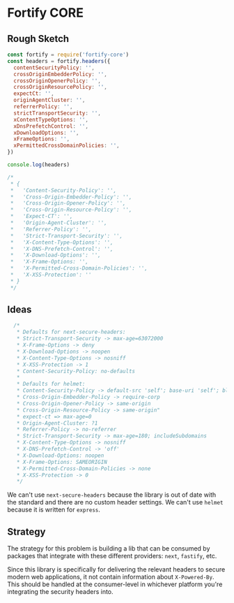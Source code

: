 # Fortify CORE

## Rough Sketch

```javascript
const fortify = require('fortify-core')
const headers = fortify.headers({
  contentSecurityPolicy: '',
  crossOriginEmbedderPolicy: '',
  crossOriginOpenerPolicy: '',
  crossOriginResourcePolicy: '',
  expectCt: '',
  originAgentCluster: '',
  referrerPolicy: '',
  strictTransportSecurity: '',
  xContentTypeOptions: '',
  xDnsPrefetchControl: '',
  xDownloadOptions: '',
  xFrameOptions: '',
  xPermittedCrossDomainPolicies: '',
})

console.log(headers)

/*
 * { 
 *   'Content-Security-Policy': '',
 *   'Cross-Origin-Embedder-Policy': '',
 *   'Cross-Origin-Opener-Policy': '',
 *   'Cross-Origin-Resource-Policy': '',
 *   'Expect-CT': '',
 *   'Origin-Agent-Cluster': '',
 *   'Referrer-Policy': '',
 *   'Strict-Transport-Security': '',
 *   'X-Content-Type-Options': '',
 *   'X-DNS-Prefetch-Control': '',
 *   'X-Download-Options': '',
 *   'X-Frame-Options: '',
 *   'X-Permitted-Cross-Domain-Policies': '',
 *   'X-XSS-Protection': ''
 * }
 */
```

## Ideas

```javascript
  /*
   * Defaults for next-secure-headers:
   * Strict-Transport-Security -> max-age=63072000
   * X-Frame-Options -> deny
   * X-Download-Options -> noopen
   * X-Content-Type-Options -> nosniff
   * X-XSS-Protection -> 1
   * Content-Security-Policy: no-defaults
   *
   * Defaults for helmet:
   * Content-Security-Policy -> default-src 'self'; base-uri 'self'; block-all-mixed-content; font-src 'self' https: data:; frame-ancestors 'self'; img-src 'self' data:; object-src 'none'; script-src 'self'; script-src-attr 'none'; style-src 'self' https: 'unsafe-inline'; upgrade-insecure-requests
   * Cross-Origin-Embedder-Policy -> require-corp
   * Cross-Origin-Opener-Policy -> same-origin
   * Cross-Origin-Resource-Policy -> same-origin"
   * expect-ct => max-age=0
   * Origin-Agent-Cluster: ?1
   * Referrer-Policy -> no-referrer
   * Strict-Transport-Security -> max-age=180; includeSubdomains
   * X-Content-Type-Options -> nosniff
   * X-DNS-Prefetch-Control -> 'off'
   * X-Download-Options: noopen
   * X-Frame-Options: SAMEORIGIN
   * X-Permitted-Cross-Domain-Policies -> none
   * X-XSS-Protection -> 0
   */
```

We can't use `next-secure-headers` because the library is out of date with the standard and there are no custom header settings. We can't use `helmet` because it is written for `express`. 

## Strategy

The strategy for this problem is building a lib that can be consumed by packages that integrate with these different providers: `next`, `fastify`, etc.

Since this library is specifically for delivering the relevant headers to secure modern web applications, it not contain information about `X-Powered-By`. This should be handled at the consumer-level in whichever platform you're integrating the security headers into.
